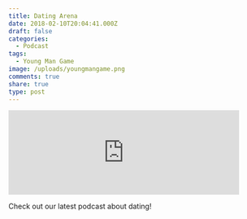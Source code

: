```yaml
---
title: Dating Arena
date: 2018-02-10T20:04:41.000Z
draft: false
categories:
  - Podcast
tags:
  - Young Man Game
image: /uploads/youngmangame.png
comments: true
share: true
type: post
---
```

<iframe width="90%" height="166" scrolling="no" frameborder="no" allow="autoplay" src="https://w.soundcloud.com/player/?url=https%3A//api.soundcloud.com/tracks/397422405&color=%23ff5500&auto_play=false&hide_related=false&show_comments=true&show_user=true&show_reposts=false&show_teaser=true"></iframe>

<br/>

Check out our latest podcast about dating!
